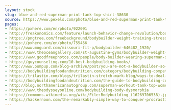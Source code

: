 ```yaml
---
layout: stock
slug: blue-and-red-superman-print-tank-top-shirt-38630
source: https://www.pexels.com/photo/blue-and-red-superman-print-tank-top-shirt-38630/
pages:
- https://pxhere.com/en/photo/922091
- http://freakonomics.com/feature/launch-behavior-change-revolution/bodybuilder-weight-training-stress-38630/
- https://pngtree.com/freebackground/bodybuilder-weight-training-stress_961661.html
- https://pxhere.com/en/photo/755456
- http://www.moguard.com/missouri-fit-p/bodybuilder-646482_1920/
- https://www.theoceangallery.com/st-augustine-gyms/bodybuilder-weight-training-stress-38630/
- https://www.goodfreephotos.com/people/body-builder-wearing-superman-shirt.jpg.php
- https://guycounseling.com/10-best-bodybuilding-books/
- http://www.pumpup.com/blog-archive/post/you-are-not-a-bodybuilder-so-dont-train-like-one
- https://bodybuildingfoodandnutrition.com/category/bodybuilding-competitions/
- https://trilastin.com/blogs/trilastin-stretch-mark-blog/ways-to-deal-with-stretch-marks-from-bodybuilding
- https://bodybuildingfoodandnutrition.com/the-guide-to-bodybuilding-competitions/
- http://blog.northamericanautogroup.com/superman-workout-tank-top-womens/
- https://www.theodysseyonline.com/bodybuilding-body-dysmorphia
- https://commons.wikimedia.org/wiki/File:Bodybuilding_(16269706538).jpg
- https://hackernoon.com/the-remarkably-simple-way-to-conquer-procrastination-73941dfafb44
---
```

